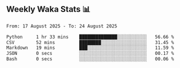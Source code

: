 ## Weekly Waka Stats 📊
<!--START_SECTION:waka-->

```txt
From: 17 August 2025 - To: 24 August 2025

Python     1 hr 33 mins    ██████████████░░░░░░░░░░░   56.66 %
CSV        52 mins         ████████░░░░░░░░░░░░░░░░░   31.45 %
Markdown   19 mins         ███░░░░░░░░░░░░░░░░░░░░░░   11.59 %
JSON       0 secs          ░░░░░░░░░░░░░░░░░░░░░░░░░   00.17 %
Bash       0 secs          ░░░░░░░░░░░░░░░░░░░░░░░░░   00.06 %
```

<!--END_SECTION:waka-->

<!--

Here are some ideas to get you started:

- 🔭 I’m currently working on (way to add branches committed on)
- 🌱 I’m currently learning Web Frameworks and Machine Learning! (Lisp, JS (react & angular), Python, and __)
- 💬 Ask me about ...
- 📫 How to reach me: 
- 😄 Pronouns: He/Him/His
- ⚡ Fun fact: ...

that-recsys-lab
-->
